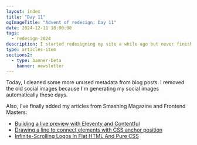 ```yaml
---
layout: index
title: "Day 11"
ogImageTitle: "Advent of redesign: Day 11"
date: 2024-12-11 18:00:00
tags:
  - redesign-2024
description: I started redesigning my site a while ago but never finished it, so I thought it would be a good idea to finish it this Advent. This is day 11.
type: articles-item
sections2:
  - type: banner-beta
    banner: newsletter
---
```


Today, I cleaned some more unused metadata from blog posts. I removed the old social images because I'm generating my social images automatically these days.

Also, I've finally added my articles from Smashing Magazine and Frontend Masters:

- [Building a live preview with Eleventy and Contentful](/articles/building-a-live-preview-with-eleventy-contentful-and-liquid-templating/)
- [Drawing a line to connect elements with CSS anchor position](/articles/drawing-a-line-to-connect-elements-with-css-anchor-positioning/)
- [Infinite-Scrolling Logos In Flat HTML And Pure CSS](/articles/infinite-scrolling-logos-in-flat-html-and-pure-css/)
